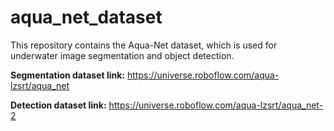 # aqua_net_dataset
This repository contains the Aqua-Net dataset, which is used for underwater image segmentation and object detection.

**Segmentation dataset link:**
https://universe.roboflow.com/aqua-lzsrt/aqua_net

**Detection dataset link:**
https://universe.roboflow.com/aqua-lzsrt/aqua_net-2
